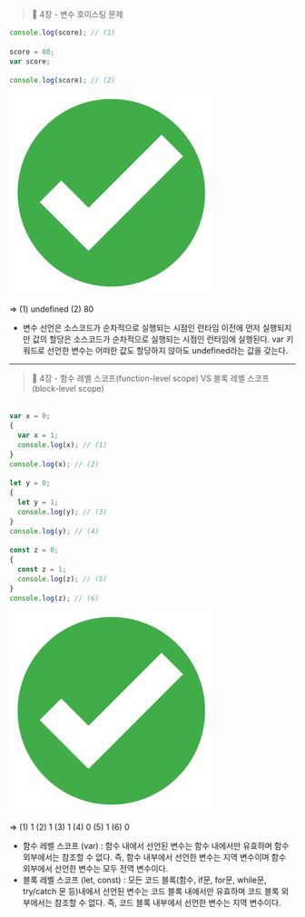 > 📖 4장 - 변수 호이스팅 문제

```jsx
console.log(score); // (1)

score = 80;
var score;

console.log(score); // (2)
```

<img src="../icon.png">

⇒ (1) undefined (2) 80

- 변수 선언은 소스코드가 순차적으로 실행되는 시점인 런타임 이전에 먼저 실행되지만 값의 할당은 소스코드가 순차적으로 실행되는 시점인 런타임에 실행된다. var 키워드로 선언한 변수는 어떠한 값도 할당하지 않아도 undefined라는 값을 갖는다.

* * *


> 📖 4장 - 함수 레벨 스코프(function-level scope) VS 블록 레벨 스코프(block-level scope)

```jsx

var x = 0;
{
  var x = 1;
  console.log(x); // (1)
}
console.log(x); // (2)

let y = 0;
{
  let y = 1;
  console.log(y); // (3)
}
console.log(y); // (4)

const z = 0;
{
  const z = 1;
  console.log(z); // (5)
}
console.log(z); // (6)
```

<img src="../icon.png">

⇒ (1) 1 (2) 1 (3) 1 (4) 0 (5) 1 (6) 0

- 함수 레벨 스코프 (var) : 함수 내에서 선언된 변수는 함수 내에서만 유효하며 함수 외부에서는 참조할 수 없다. 즉, 함수 내부에서 선언한 변수는 지역 변수이며 함수 외부에서 선언한 변수는 모두 전역 변수이다.
- 블록 레벨 스코프 (let, const) : 모든 코드 블록(함수, if문, for문, while문, try/catch 문 등)내에서 선언된 변수는 코드 블록 내에서만 유효하며 코드 블록 외부에서는 참조할 수 없다. 즉, 코드 블록 내부에서 선언한 변수는 지역 변수이다.
